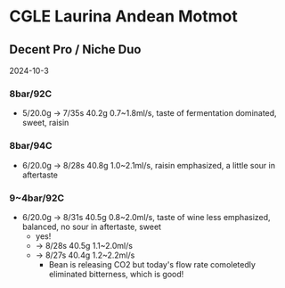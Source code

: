 # CGLE Laurina Andean Motmot

## Decent Pro / Niche Duo

2024-10-3

### 8bar/92C

- 5/20.0g -> 7/35s 40.2g 0.7\~1.8ml/s, taste of fermentation dominated, sweet, raisin

### 8bar/94C

- 6/20.0g -> 8/28s 40.8g 1.0\~2.1ml/s, raisin emphasized, a little sour in aftertaste

### 9~4bar/92C

- 6/20.0g -> 8/31s 40.5g 0.8\~2.0ml/s, taste of wine less emphasized, balanced, no sour in aftertaste, sweet
  - yes!
  - -> 8/28s 40.5g 1.1\~2.0ml/s
  - -> 8/27s 40.4g 1.2\~2.2ml/s
    - Bean is releasing CO2 but today's flow rate comoletedly eliminated bitterness, which is good!

